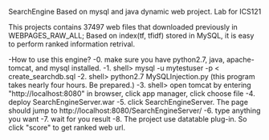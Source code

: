SearchEngine
Based on mysql and java dynamic web project. Lab for ICS121

This projects contains 37497 web files that downloaded previously in WEBPAGES_RAW_ALL; Based on index(tf, tfidf) stored in MySQL, it is easy to perform ranked information retrival.

 -How to use this engine?
 -0. make sure you have python2.7, java, apache-tomcat, and mysql installed.
 -1. shell> mysql -u mytestuser -p < create_searchdb.sql
 -2. shell> python2.7 MySQLInjection.py (this program takes nearly four hours. Be prepared.)
 -3. shell> open tomcat by entering "http://localhost:8080" in browser, click app manager, click choose file
 -4. deploy SearchEngineServer.war
 -5. click SearchEngineServer. The page should jump to http://localhost:8080/SearchEngineServer/
 -6. type anything you want
 -7. wait for you result
 -8. The project use datatable plug-in. So click "score" to get ranked web url.
